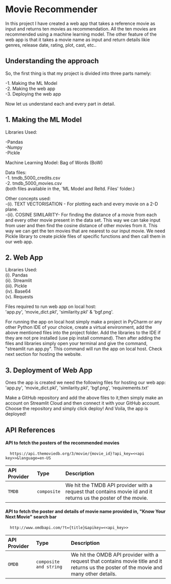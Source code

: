 
# Movie Recommender

In this project I have created a web app that takes a reference movie as input and returns ten movies as recommendation. All the ten movies are recommended using a machine learning model. 
The other feature of the web app is that it takes a movie name as input and return details likie genres, release date, rating, plot, cast, etc..


## Understanding the approach
So, the first thing is that my project is divided into three parts namely:

-1. Making the ML Model   
-2. Making the web app  
-3. Deploying the web app 

Now let us understand each and every part in detail.
## 1. Making the ML Model
Libraries Used:

-Pandas  
-Numpy  
-Pickle 

Machine Learning Model: Bag of Words (BoW)  
      
Data files:  
-1. tmdb_5000_credits.csv  
-2. tmdb_5000_movies.csv  
(both files available in the, 'ML Model and Reltd. Files' folder.)

Other concepts used:  
-(i). TEXT VECTORISATION - For plotting each and every movie on a 2-D plane.  
-(ii). COSINE SIMILARITY- For finding the distance of a movie from each and every other movie present in the data set. This way we can take input from user and then find the cosine distance of other movies from it. This way we can get the ten movies that are nearest to our input movie. We need Pickle library to create pickle files of specific functions and then call them in our web app.
## 2. Web App
Libraries Used:  
(i). Pandas  
(ii). Streamlit  
(iii). Pickle  
(iv). Base64  
(v). Requests

Files required to run web app on local host:  
'app.py', 'movie_dict.pkl', 'similarity.pkl' & 'bgf.png'.  

For running the app on local host simply make a project in PyCharm or any other Python IDE of your choice, create a virtual environment, add the above mentioned files into the project folder. Add the libraries to the IDE if they are not pre installed (use pip install command). Then after adding the files and libraries simply open your terminal and give the command, "streamlit run app.py". This command will run the app on local host. Check next section for hosting the website.
## 3. Deployment of Web App
Ones the app is created we need the following files for hosting our web app:  
'app.py', 'movie_dict.pkl', 'similarity.pkl', 'bgf.png', 'requirements.txt'  

Make a GitHub repository and add the above files to it,then simply make an account on Streamlit Cloud and then connect it with your GitHub account. Choose the repository and simply click deploy! And Voila, the app is deployed!
## API References

#### API to fetch the posters of the recommended movies

```http
  https://api.themoviedb.org/3/movie/{movie_id}?api_key=<<api key>>&language=en-US
```

| API Provider | Type     | Description                |
| :-------- | :------- | :------------------------- |
| `TMDB` | `composite` | We hit the TMDB API provider with a request that contains movie id and it returns us the poster of the movie.   |

#### API to fetch the poster and details of movie name provided in, "Know Your Next Movie" search bar

```http
  http://www.omdbapi.com/?t={title}&apikey=<<api_key>>
```

| API Provider | Type     | Description                       |
| :-------- | :------- | :-------------------------------- |
| `OMDB`      | `composite and string` | We hit the OMDB API provider with a request that contains movie title and it returns us the poster of the movie and many other details.|



